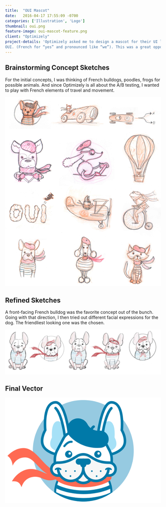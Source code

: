 ```yaml
---
title:  "OUI Mascot"
date:   2016-04-17 17:55:09 -0700
categories: ['Illustration', 'Logo']
thumbnail: oui.png
feature-image: oui-mascot-feature.png
client: "Optimizely"
project-details: 'Optimizely asked me to design a mascot for their UI library,
OUI. (French for “yes” and pronounced like “we”). This was a great opportunity to explore cute and friendly animals mascots with a French flair.'
---
```


<div class="row content-block">
  <div class="col-sm-8 col-sm-offset-2">
    <h2>Brainstorming Concept Sketches</h2>
    <p>For the initial concepts, I was thinking of French bulldogs, poodles, frogs for possible animals. And since Optimizely is all about the A/B testing, I wanted to play with French elements of travel and movement.</p>
  </div>
  <img class="col-xs-10 col-xs-offset-1" src="../img/oui-sketches.jpg" alt="OUI Sketches">
</div>
<div class="row content-block">
  <div class="col-sm-8 col-sm-offset-2">
    <h2>Refined Sketches</h2>
    <p>A front-facing French bulldog was the favorite concept out of the bunch. Going with that direction, I then tried out different facial expressions for the dog. The friendliest looking one was the chosen.</p>
  </div>
  <img class="col-xs-12 col-sm-10 col-sm-offset-1" src="../img/oui-refined-dogs.jpg" alt="OUI Sketches">
</div>
<div class="row content-block">
  <div class="col-sm-8 col-sm-offset-2">
    <h2>Final Vector</h2>
  </div>
  <img class="col-xs-6 col-xs-offset-3" src="../img/oui-final.png" alt="OUI Sketches">
</div>
